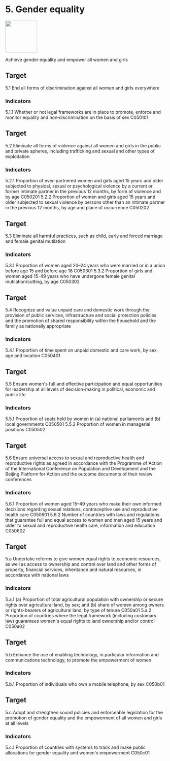 # 5. Gender equality

<img src=https://theo-armour.github.io/sdg-2021/images/sdg-icons/E_SDG_Icons-05.jpg width=100 >

Achieve gender equality and empower all women and girls


## Target

5.1 End all forms of discrimination against all women and girls everywhere

### Indicators

5.1.1 Whether or not legal frameworks are in place to promote, enforce and monitor equality and non‑discrimination on the basis of sex C050101

## Target

5.2 Eliminate all forms of violence against all women and girls in the public and private spheres, including trafficking and sexual and other types of exploitation

### Indicators

5.2.1 Proportion of ever-partnered women and girls aged 15 years and older subjected to physical, sexual or psychological violence by a current or former intimate partner in the previous 12 months, by form of violence and by age C050201
5.2.2 Proportion of women and girls aged 15 years and older subjected to sexual violence by persons other than an intimate partner in the previous 12 months, by age and place of occurrence C050202

## Target

5.3 Eliminate all harmful practices, such as child, early and forced marriage and female genital mutilation

### Indicators

5.3.1 Proportion of women aged 20–24 years who were married or in a union before age 15 and before age 18 C050301
5.3.2 Proportion of girls and women aged 15–49 years who have undergone female genital mutilation/cutting, by age C050302

## Target

5.4 Recognize and value unpaid care and domestic work through the provision of public services, infrastructure and social protection policies and the promotion of shared responsibility within the household and the family as nationally appropriate

### Indicators

5.4.1 Proportion of time spent on unpaid domestic and care work, by sex, age and location C050401

## Target

5.5 Ensure women's full and effective participation and equal opportunities for leadership at all levels of decision-making in political, economic and public life

### Indicators

5.5.1 Proportion of seats held by women in (a) national parliaments and (b) local governments C050501
5.5.2 Proportion of women in managerial positions C050502

## Target

5.6 Ensure universal access to sexual and reproductive health and reproductive rights as agreed in accordance with the Programme of Action of the International Conference on Population and Development and the Beijing Platform for Action and the outcome documents of their review conferences

### Indicators

5.6.1 Proportion of women aged 15–49 years who make their own informed decisions regarding sexual relations, contraceptive use and reproductive health care C050601
5.6.2 Number of countries with laws and regulations that guarantee full and equal access to women and men aged 15 years and older to sexual and reproductive health care, information and education C050602

## Target

5.a Undertake reforms to give women equal rights to economic resources, as well as access to ownership and control over land and other forms of property, financial services, inheritance and natural resources, in accordance with national laws

### Indicators

5.a.1 (a) Proportion of total agricultural population with ownership or secure rights over agricultural land, by sex; and (b) share of women among owners or rights-bearers of agricultural land, by type of tenure C050a01
5.a.2 Proportion of countries where the legal framework (including customary law) guarantees women's equal rights to land ownership and/or control C050a02

## Target

5.b Enhance the use of enabling technology, in particular information and communications technology, to promote the empowerment of women

### Indicators

5.b.1 Proportion of individuals who own a mobile telephone, by sex C050b01

## Target

5.c Adopt and strengthen sound policies and enforceable legislation for the promotion of gender equality and the empowerment of all women and girls at all levels

### Indicators

5.c.1 Proportion of countries with systems to track and make public allocations for gender equality and women's empowerment C050c01
